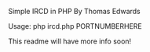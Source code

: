 Simple IRCD in PHP
By Thomas Edwards

Usage:
php ircd.php PORTNUMBERHERE

This readme will have more info soon!
